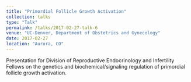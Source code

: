 ```yaml
---
title: "Primordial Follicle Growth Activation"
collection: talks
type: "Talk"
permalink: /talks/2017-02-27-talk-6
venue: "UC-Denver, Department of Obstetrics and Gynecology"
date: 2017-02-27
location: "Aurora, CO"
---
```


Presentation for Division of Reproductive Endocrinology and Infertility Fellows on the genetics and biochemical/signaling regulation of primordial follicle growth activation.